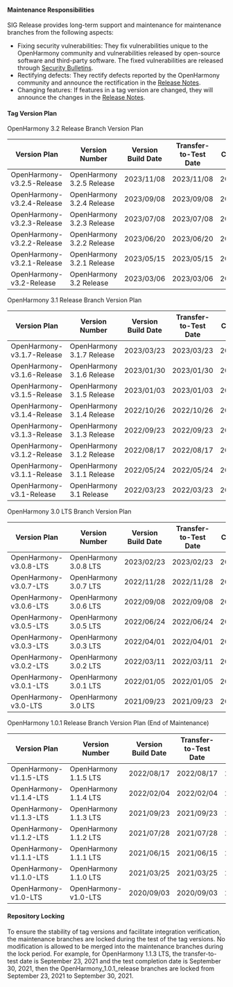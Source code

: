 #### Maintenance Responsibilities

SIG Release provides long-term support and maintenance for maintenance branches from the following aspects:

- Fixing security vulnerabilities: They fix vulnerabilities unique to the OpenHarmony community and vulnerabilities released by open-source software and third-party software. The fixed vulnerabilities are released through [Security Bulletins](https://gitee.com/openharmony/security/blob/master/en/security-disclosure/README.md).
- Rectifying defects: They rectify defects reported by the OpenHarmony community and announce the rectification in the [Release Notes](https://gitee.com/openharmony/docs/tree/master/en/release-notes).
- Changing features: If features in a tag version are changed, they will announce the changes in the [Release Notes](https://gitee.com/openharmony/docs/tree/master/zh-cn/release-notes).

#### Tag Version Plan

OpenHarmony 3.2 Release Branch Version Plan

| Version Plan                  | Version Number                   | Version Build Date| Transfer-to-Test Date| Test Completion Date| Status  |
| -------------------------- | ------------------------- | ------------ | ---------- | ------------ | ------ |
| OpenHarmony-v3.2.5-Release | OpenHarmony 3.2.5 Release | 2023/11/08   | 2023/11/08 | 2023/11/15   | Planned|
| OpenHarmony-v3.2.4-Release | OpenHarmony 3.2.4 Release | 2023/09/08   | 2023/09/08 | 2023/09/15   | Planned|
| OpenHarmony-v3.2.3-Release| OpenHarmony 3.2.3 Release| 2023/07/08   | 2023/07/08 | 2023/07/15   | Planned|
| OpenHarmony-v3.2.2-Release| OpenHarmony 3.2.2 Release| 2023/06/20   | 2023/06/20 | 2023/06/27   | Released|
| OpenHarmony-v3.2.1-Release| OpenHarmony 3.2.1 Release| 2023/05/15   | 2023/05/15 | 2023/05/22   | Released|
| OpenHarmony-v3.2-Release  | OpenHarmony 3.2 Release  | 2023/03/06   | 2023/03/06 | 2023/03/13   | Released|

OpenHarmony 3.1 Release Branch Version Plan

| Version Plan                  | Version Number                   | Version Build Date| Transfer-to-Test Date| Test Completion Date| Status  |
| -------------------------- | ------------------------- | ------------ | ---------- | ------------ | ------ |
| OpenHarmony-v3.1.7-Release| OpenHarmony 3.1.7 Release| 2023/03/23   | 2023/03/23 | 2023/03/30   | Released|
| OpenHarmony-v3.1.6-Release| OpenHarmony 3.1.6 Release| 2023/01/30   | 2023/01/30 | 2023/02/06   | Released|
| OpenHarmony-v3.1.5-Release| OpenHarmony 3.1.5 Release| 2023/01/03   | 2023/01/03 | 2023/01/10   | Released|
| OpenHarmony-v3.1.4-Release| OpenHarmony 3.1.4 Release| 2022/10/26   | 2022/10/26 | 2022/11/02   | Released|
| OpenHarmony-v3.1.3-Release| OpenHarmony 3.1.3 Release| 2022/09/23   | 2022/09/23 | 2022/09/30   | Released|
| OpenHarmony-v3.1.2-Release| OpenHarmony 3.1.2 Release| 2022/08/17   | 2022/08/17 | 2022/08/24   | Released|
| OpenHarmony-v3.1.1-Release| OpenHarmony 3.1.1 Release| 2022/05/24   | 2022/05/24 | 2022/05/31   | Released|
| OpenHarmony-v3.1-Release  | OpenHarmony 3.1 Release  | 2022/03/23   | 2022/03/23 | 2022/03/30   | Released|

OpenHarmony 3.0 LTS Branch Version Plan

| Version Plan              | Version Number               | Version Build Date| Transfer-to-Test Date| Test Completion Date| Status  |
| ---------------------- | --------------------- | ------------ | ---------- | ------------ | ------ |
| OpenHarmony-v3.0.8-LTS| OpenHarmony 3.0.8 LTS| 2023/02/23   | 2023/02/23 | 2023/03/03   | Released|
| OpenHarmony-v3.0.7-LTS| OpenHarmony 3.0.7 LTS| 2022/11/28   | 2022/11/28 | 2022/12/05   | Released|
| OpenHarmony-v3.0.6-LTS| OpenHarmony 3.0.6 LTS| 2022/09/08   | 2022/09/08 | 2022/09/15   | Released|
| OpenHarmony-v3.0.5-LTS| OpenHarmony 3.0.5 LTS| 2022/06/24   | 2022/06/24 | 2022/07/01   | Released|
| OpenHarmony-v3.0.3-LTS| OpenHarmony 3.0.3 LTS| 2022/04/01   | 2022/04/01 | 2022/04/08   | Released|
| OpenHarmony-v3.0.2-LTS| OpenHarmony 3.0.2 LTS| 2022/03/11   | 2022/03/11 | 2022/03/18   | Released|
| OpenHarmony-v3.0.1-LTS| OpenHarmony 3.0.1 LTS| 2022/01/05   | 2022/01/05 | 2022/01/12   | Released|
| OpenHarmony-v3.0-LTS  | OpenHarmony 3.0 LTS  | 2021/09/23   | 2021/09/23 | 2021/09/30   | Released|

OpenHarmony 1.0.1 Release Branch Version Plan (End of Maintenance)

| Version Plan              | Version Number               | Version Build Date| Transfer-to-Test Date| Test Completion Date| Status  |
| ---------------------- | --------------------- | ------------ | ---------- | ------------ | ------ |
| OpenHarmony-v1.1.5-LTS| OpenHarmony 1.1.5 LTS| 2022/08/17   | 2022/08/17 | 2022/08/24   | Released|
| OpenHarmony-v1.1.4-LTS| OpenHarmony 1.1.4 LTS| 2022/02/04   | 2022/02/04 | 2022/02/11   | Released|
| OpenHarmony-v1.1.3-LTS| OpenHarmony 1.1.3 LTS| 2021/09/23   | 2021/09/23 | 2021/09/30   | Released|
| OpenHarmony-v1.1.2-LTS| OpenHarmony 1.1.2 LTS| 2021/07/28   | 2021/07/28 | 2021/08/04   | Released|
| OpenHarmony-v1.1.1-LTS| OpenHarmony 1.1.1 LTS| 2021/06/15   | 2021/06/15 | 2021/06/22   | Released|
| OpenHarmony-v1.1.0-LTS| OpenHarmony 1.1.0 LTS| 2021/03/25   | 2021/03/25 | 2021/04/01   | Released|
| OpenHarmony-v1.0-LTS  | OpenHarmony-v1.0-LTS | 2020/09/03   | 2020/09/03 | 2020/09/10   | Released|



#### Repository Locking

To ensure the stability of tag versions and facilitate integration verification, the maintenance branches are locked during the test of the tag versions. No modification is allowed to be merged into the maintenance branches during the lock period. For example, for OpenHarmony 1.1.3 LTS, the transfer-to-test date is September 23, 2021 and the test completion date is September 30, 2021, then the OpenHarmony_1.0.1_release branches are locked from September 23, 2021 to September 30, 2021.
